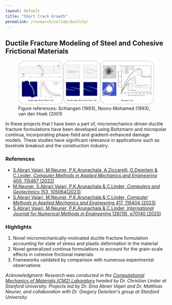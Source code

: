 ```yaml
---
layout: default
title: "Short Crack Growth"
permalink: /research/collab/ductile/
---
```

<section class="research-detail"> 

  <h2>Ductile Fracture Modeling of Steel and Cohesive Frictional Materials</h2> 

  <figure class="rd-image"> <img src="/research/collab/ductile.png" alt="Ductile Fracture Modeling"> 
  <figcaption class="rd-figcap"> Figure references: Schlangen (1993),  Nooru-Mohamed (1993), van den Hoek (2001)  </figcaption>
  </figure> 

  <div class="rd-content"> <p> In these projects that I have been a part of, micromechanics-driven ductile fracture formulations have been developed using Boltzmann and micropolar continua, incorporating phase-field and gradient-enhanced damage models. These studies have significant relevance in applications such as borehole breakout and the construction industry. </p>

  <h3>References</h3>
  <ul class="rd-refs">
    <li><a href="https://www.sciencedirect.com/science/article/pii/S0045782522004972" target="_blank">S.Abrari Vajari, M.Neuner, P.K.Arunachala, A.Ziccarelli, G.Deierlein & C.Linder,  <em>Computer Methods in Applied Mechanics and Engineering</em> 400, 115467 (2022)</a></li>
    <li><a href="https://www.sciencedirect.com/science/article/pii/S0266352X22004013" target="_blank">M.Neuner, S.Abrari Vajari, P.K.Arunachala & C.Linder, <em>Computers and Geotechnics</em> 153, 105064(2023)</a></li>
    <li><a href="https://www.sciencedirect.com/science/article/pii/S0045782523005285" target="_blank">S.Abrari Vajari, M.Neuner, P.K.Arunachala & C.Linder, <em>Computer Methods in Applied Mechanics and Engineering</em> 417, 116404 (2023)</a></li>
    <li><a href="https://onlinelibrary.wiley.com/doi/10.1002/nme.70140" target="_blank">S.Abrari Vajari, M.Neuner, P.K.Arunachala & C.Linder, <em>International Journal for Numerical Methods in Engineering</em> 126(19), e70140 (2025)</a></li>
  </ul>

  <h3>Highlights</h3>
  <ol class="rd-highlights">
    <li>Novel micromechanically-motivated ductile fracture formulation accounting for state of stress and plastic deformation in the material</li>
    <li>Novel generalized continua formulations to account for the grain-scale effects in cohesive frictional materials</li>
    <li>Frameworks validated by comparison with numerous experimental observations</li>
  </ol>

  <p class="rd-ack"><em>
    Acknowledgment: Research was conducted in the <a href="https://cm2.stanford.edu/" target="_blank">Computational Mechanics of Materials (CM2) Laboratory</a> headed by Dr. Christian Linder at Stanford University. Projects led by Dr. Sina Abrari Vajari and Dr. Matthias Neuner, and collaboration with Dr. Gregory Deierlein's group at Stanford University.  
  </em></p>

  </div> 
</section>